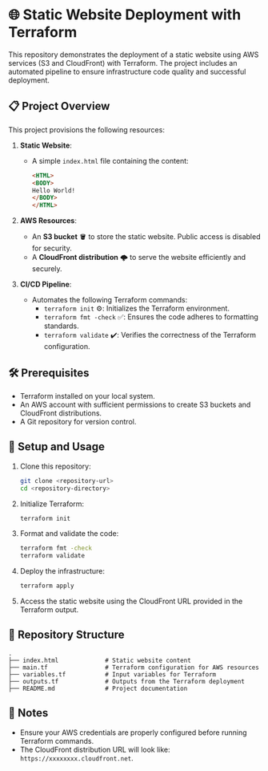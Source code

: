 # 🌐 Static Website Deployment with Terraform

This repository demonstrates the deployment of a static website using AWS services (S3 and CloudFront) with Terraform. The project includes an automated pipeline to ensure infrastructure code quality and successful deployment.

## 📋 Project Overview

This project provisions the following resources:

1. **Static Website**:
   - A simple `index.html` file containing the content:
     ```html
     <HTML>
     <BODY> 
     Hello World! 
     </BODY> 
     </HTML>
     ```

2. **AWS Resources**:
   - An **S3 bucket** 🪣 to store the static website. Public access is disabled for security.
   - A **CloudFront distribution** 🌩️ to serve the website efficiently and securely.

3. **CI/CD Pipeline**:
   - Automates the following Terraform commands:
     - `terraform init` ⚙️: Initializes the Terraform environment.
     - `terraform fmt -check` ✅: Ensures the code adheres to formatting standards.
     - `terraform validate` ✔️: Verifies the correctness of the Terraform configuration.

## 🛠️ Prerequisites

- Terraform installed on your local system.
- An AWS account with sufficient permissions to create S3 buckets and CloudFront distributions.
- A Git repository for version control.

## 🚀 Setup and Usage

1. Clone this repository:
   ```bash
   git clone <repository-url>
   cd <repository-directory>
   ```

2. Initialize Terraform:
   ```bash
   terraform init
   ```

3. Format and validate the code:
   ```bash
   terraform fmt -check
   terraform validate
   ```

4. Deploy the infrastructure:
   ```bash
   terraform apply
   ```

5. Access the static website using the CloudFront URL provided in the Terraform output.

## 📂 Repository Structure

```plaintext
.
├── index.html             # Static website content
├── main.tf                # Terraform configuration for AWS resources
├── variables.tf           # Input variables for Terraform
├── outputs.tf             # Outputs from the Terraform deployment
├── README.md              # Project documentation
```

## 📝 Notes

- Ensure your AWS credentials are properly configured before running Terraform commands.
- The CloudFront distribution URL will look like: `https://xxxxxxxx.cloudfront.net`.
